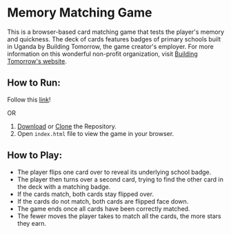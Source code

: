# Memory Matching Game

This is a browser-based card matching game that tests the player's memory and quickness. The deck of cards features badges of primary schools built in Uganda by Building Tomorrow, the game creator's employer. For more information on this wonderful non-profit organization, visit [Building Tomorrow's website](https://www.buildingtomorrow.org).

## How to Run:

Follow this [link](https://esmolen2.github.io/eric-memory-game/)!

OR

1. [Download](https://github.com/esmolen2/eric-memory-game/archive/master.zip) or [Clone](https://github.com/esmolen2/eric-memory-game.git) the Repository.
2. Open `index.html` file to view the game in your browser.

## How to Play:

* The player flips one card over to reveal its underlying school badge.
* The player then turns over a second card, trying to find the other card in the deck with a matching badge.
* If the cards match, both cards stay flipped over.
* If the cards do not match, both cards are flipped face down.
* The game ends once all cards have been correctly matched.
* The fewer moves the player takes to match all the cards, the more stars they earn.
